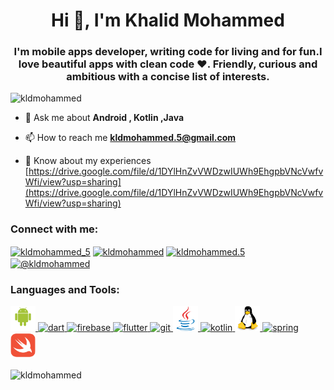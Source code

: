 <h1 align="center">Hi 👋, I'm Khalid Mohammed</h1>
<h3 align="center">I'm  mobile apps developer, writing code for living and for fun.I love beautiful apps with  clean code ❤. Friendly, curious and ambitious with a concise list of interests.</h3>

<p align="left"> <img src="https://komarev.com/ghpvc/?username=kldmohammed&label=Profile%20views&color=0e75b6&style=flat" alt="kldmohammed" /> </p>

- 💬 Ask me about **Android , Kotlin ,Java**

- 📫 How to reach me **kldmohammed.5@gmail.com**

- 📄 Know about my experiences [https://drive.google.com/file/d/1DYlHnZvVWDzwIUWh9EhgpbVNcVwfvWfi/view?usp=sharing](https://drive.google.com/file/d/1DYlHnZvVWDzwIUWh9EhgpbVNcVwfvWfi/view?usp=sharing)

<h3 align="left">Connect with me:</h3>
<p align="left">
<a href="https://twitter.com/kldmohammed_5" target="blank"><img align="center" src="https://raw.githubusercontent.com/rahuldkjain/github-profile-readme-generator/master/src/images/icons/Social/twitter.svg" alt="kldmohammed_5" height="30" width="40" /></a>
<a href="https://linkedin.com/in/kldmohammed" target="blank"><img align="center" src="https://raw.githubusercontent.com/rahuldkjain/github-profile-readme-generator/master/src/images/icons/Social/linked-in-alt.svg" alt="kldmohammed" height="30" width="40" /></a>
<a href="https://fb.com/kldmohammed.5" target="blank"><img align="center" src="https://raw.githubusercontent.com/rahuldkjain/github-profile-readme-generator/master/src/images/icons/Social/facebook.svg" alt="kldmohammed.5" height="30" width="40" /></a>
<a href="https://hashnode.com/@kldmohammed" target="blank"><img align="center" src="https://raw.githubusercontent.com/rahuldkjain/github-profile-readme-generator/master/src/images/icons/Social/hashnode.svg" alt="@kldmohammed" height="30" width="40" /></a>
</p>

<h3 align="left">Languages and Tools:</h3>
<p align="left"> <a href="https://developer.android.com" target="_blank" rel="noreferrer"> <img src="https://raw.githubusercontent.com/devicons/devicon/master/icons/android/android-original-wordmark.svg" alt="android" width="40" height="40"/> </a> <a href="https://dart.dev" target="_blank" rel="noreferrer"> <img src="https://www.vectorlogo.zone/logos/dartlang/dartlang-icon.svg" alt="dart" width="40" height="40"/> </a> <a href="https://firebase.google.com/" target="_blank" rel="noreferrer"> <img src="https://www.vectorlogo.zone/logos/firebase/firebase-icon.svg" alt="firebase" width="40" height="40"/> </a> <a href="https://flutter.dev" target="_blank" rel="noreferrer"> <img src="https://www.vectorlogo.zone/logos/flutterio/flutterio-icon.svg" alt="flutter" width="40" height="40"/> </a> <a href="https://git-scm.com/" target="_blank" rel="noreferrer"> <img src="https://www.vectorlogo.zone/logos/git-scm/git-scm-icon.svg" alt="git" width="40" height="40"/> </a> <a href="https://www.java.com" target="_blank" rel="noreferrer"> <img src="https://raw.githubusercontent.com/devicons/devicon/master/icons/java/java-original.svg" alt="java" width="40" height="40"/> </a> <a href="https://kotlinlang.org" target="_blank" rel="noreferrer"> <img src="https://www.vectorlogo.zone/logos/kotlinlang/kotlinlang-icon.svg" alt="kotlin" width="40" height="40"/> </a> <a href="https://www.linux.org/" target="_blank" rel="noreferrer"> <img src="https://raw.githubusercontent.com/devicons/devicon/master/icons/linux/linux-original.svg" alt="linux" width="40" height="40"/> </a> <a href="https://spring.io/" target="_blank" rel="noreferrer"> <img src="https://www.vectorlogo.zone/logos/springio/springio-icon.svg" alt="spring" width="40" height="40"/> </a> <a href="https://developer.apple.com/swift/" target="_blank" rel="noreferrer"> <img src="https://raw.githubusercontent.com/devicons/devicon/master/icons/swift/swift-original.svg" alt="swift" width="40" height="40"/> </a> </p>

<p><img align="center" src="https://github-readme-stats.vercel.app/api/top-langs?username=kldmohammed&show_icons=true&locale=en&layout=compact" alt="kldmohammed" /></p>
